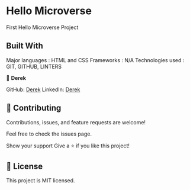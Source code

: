 # Hello Microverse
First Hello Microverse Project

## Built With
Major languages : HTML and CSS
Frameworks : N/A
Technologies used : GIT, GITHUB, LINTERS

👤 **Derek**

GitHub: [Derek](https://github.com/obibaadoma)
LinkedIn: [Derek](https://www.linkedin.com/in/derek-akrasi-konadu-187453151/)

## 🤝 Contributing
Contributions, issues, and feature requests are welcome!

Feel free to check the issues page.

Show your support
Give a ⭐ if you like this project!

## 📝 License
This project is MIT licensed.